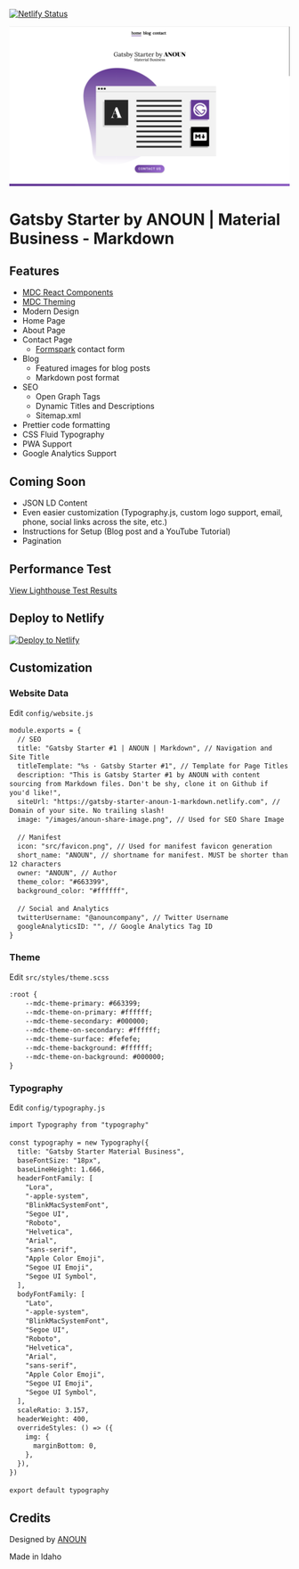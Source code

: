 [![Netlify Status](https://api.netlify.com/api/v1/badges/ad7e589d-7716-4190-981f-3258aaa42d8c/deploy-status)](https://app.netlify.com/sites/gatsby-starter-material-business-markdown/deploys)

<p align="center">
  <a href="https://gatsby-starter-material-business-markdown.netlify.com" target="_blank">
    <img alt="ANOUN" src="./content/assets/Screenshot 2019-06-14 at 2.09.00 PM.png" />
  </a>
</p>

# Gatsby Starter by ANOUN | Material Business - Markdown

## Features

* [MDC React Components](https://github.com/material-components/material-components-web-react)
* [MDC Theming](https://material.io/develop/web/docs/theming/)
* Modern Design
* Home Page
* About Page
* Contact Page
  * [Formspark](https://formspark.io/) contact form
* Blog
  * Featured images for blog posts
  * Markdown post format
* SEO
  * Open Graph Tags
  * Dynamic Titles and Descriptions
  * Sitemap.xml
* Prettier code formatting
* CSS Fluid Typography
* PWA Support
* Google Analytics Support

## Coming Soon

* JSON LD Content
* Even easier customization (Typography.js, custom logo support, email, phone, social links across the site, etc.)
* Instructions for Setup (Blog post and a YouTube Tutorial)
* Pagination

## Performance Test

[View Lighthouse Test Results](https://lighthouse-dot-webdotdevsite.appspot.com/lh/html?url=https://gatsby-starter-material-business-markdown.netlify.com)

## Deploy to Netlify

[![Deploy to Netlify](https://www.netlify.com/img/deploy/button.svg)](https://app.netlify.com/start/deploy?repository=https://github.com/ANOUN/gatsby-starter-material-business-markdown)

## Customization

### Website Data

Edit `config/website.js`

```
module.exports = {
  // SEO
  title: "Gatsby Starter #1 | ANOUN | Markdown", // Navigation and Site Title
  titleTemplate: "%s · Gatsby Starter #1", // Template for Page Titles
  description: "This is Gatsby Starter #1 by ANOUN with content sourcing from Markdown files. Don't be shy, clone it on Github if you'd like!",
  siteUrl: "https://gatsby-starter-anoun-1-markdown.netlify.com", // Domain of your site. No trailing slash!
  image: "/images/anoun-share-image.png", // Used for SEO Share Image

  // Manifest
  icon: "src/favicon.png", // Used for manifest favicon generation
  short_name: "ANOUN", // shortname for manifest. MUST be shorter than 12 characters
  owner: "ANOUN", // Author
  theme_color: "#663399",
  background_color: "#ffffff",

  // Social and Analytics
  twitterUsername: "@anouncompany", // Twitter Username
  googleAnalyticsID: "", // Google Analytics Tag ID
}
```

### Theme

Edit `src/styles/theme.scss`

```
:root {
    --mdc-theme-primary: #663399;
    --mdc-theme-on-primary: #ffffff;
    --mdc-theme-secondary: #000000;
    --mdc-theme-on-secondary: #ffffff;
    --mdc-theme-surface: #fefefe;
    --mdc-theme-background: #ffffff;
    --mdc-theme-on-background: #000000;
}
```

### Typography

Edit `config/typography.js`

```
import Typography from "typography"

const typography = new Typography({
  title: "Gatsby Starter Material Business",
  baseFontSize: "18px",
  baseLineHeight: 1.666,
  headerFontFamily: [
    "Lora",
    "-apple-system",
    "BlinkMacSystemFont",
    "Segoe UI",
    "Roboto",
    "Helvetica",
    "Arial",
    "sans-serif",
    "Apple Color Emoji",
    "Segoe UI Emoji",
    "Segoe UI Symbol",
  ],
  bodyFontFamily: [
    "Lato",
    "-apple-system",
    "BlinkMacSystemFont",
    "Segoe UI",
    "Roboto",
    "Helvetica",
    "Arial",
    "sans-serif",
    "Apple Color Emoji",
    "Segoe UI Emoji",
    "Segoe UI Symbol",
  ],
  scaleRatio: 3.157,
  headerWeight: 400,
  overrideStyles: () => ({
    img: {
      marginBottom: 0,
    },
  }),
})

export default typography
```

## Credits

Designed by [ANOUN](https://anoun.company)

Made in Idaho

